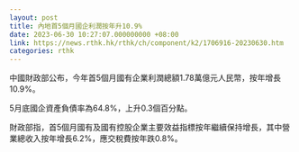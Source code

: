 ```yaml
---
layout: post
title: 內地首5個月國企利潤按年升10.9%
date: 2023-06-30 10:27:07.000000000 +08:00
link: https://news.rthk.hk/rthk/ch/component/k2/1706916-20230630.htm
categories: rthk
---
```


中國財政部公布，今年首5個月國有企業利潤總額1.78萬億元人民幣，按年增長10.9%。

5月底國企資產負債率為64.8%，上升0.3個百分點。

財政部指，首5個月國有及國有控股企業主要效益指標按年繼續保持增長，其中營業總收入按年增長6.2%，應交稅費按年跌0.8%。
